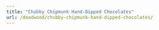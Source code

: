 ```yaml
---
title: "Chubby Chipmunk Hand-Dipped Chocolates"
url: /deadwood/chubby-chipmunk-hand-dipped-chocolates/
---
```

